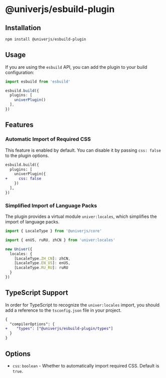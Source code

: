 # @univerjs/esbuild-plugin

## Installation

```bash
npm install @univerjs/esbuild-plugin
```

## Usage

If you are using the `esbuild` API, you can add the plugin to your build configuration:

```typescript
import esbuild from 'esbuild'

esbuild.build({
  plugins: [
    univerPlugin()
  ],
})
```

## Features

### Automatic Import of Required CSS

This feature is enabled by default. You can disable it by passing `css: false` to the plugin options.

```diff
esbuild.build({
  plugins: [
    univerPlugin({
+     css: false
    })
  ],
})
```

### Simplified Import of Language Packs

The plugin provides a virtual module `univer:locales`, which simplifies the import of language packs.

```typescript
import { LocaleType } from '@univerjs/core'

import { enUS, ruRU, zhCN } from 'univer:locales'

new Univer({
  locales: {
    [LocaleType.ZH_CN]: zhCN,
    [LocaleType.EN_US]: enUS,
    [LocaleType.RU_RU]: ruRU
  }
})
```

## TypeScript Support

In order for TypeScript to recognize the `univer:locales` import, you should add a reference to the `tsconfig.json` file in your project.

```diff
{
  "compilerOptions": {
+    "types": ["@univerjs/esbuild-plugin/types"]
  }
}
```

## Options

- `css`: `boolean` - Whether to automatically import required CSS. Default is `true`.
